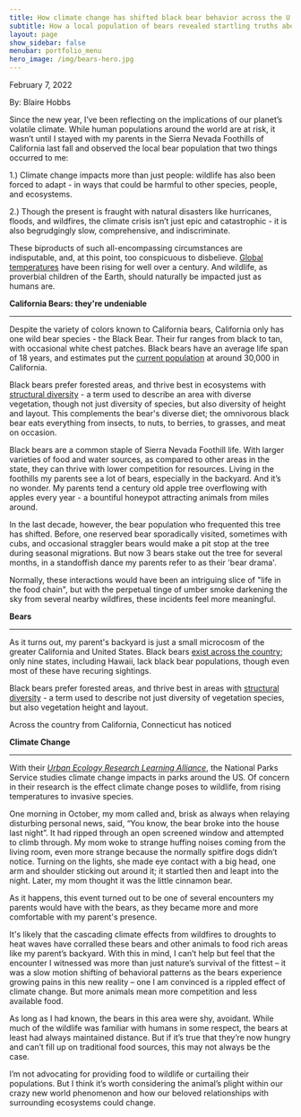 ```yaml
---
title: How climate change has shifted black bear behavior across the U
subtitle: How a local population of bears revealed startling truths about climate change
layout: page
show_sidebar: false
menubar: portfolio_menu
hero_image: /img/bears-hero.jpg
---
```


February 7, 2022

By: Blaire Hobbs

Since the new year, I’ve been reflecting on the implications of our planet’s volatile climate. While human populations around the world are at risk, it wasn’t until I stayed with my parents in the Sierra Nevada Foothills of California last fall and observed the local bear population that two things occurred to me:

1.) Climate change impacts more than just people: wildlife has also been forced to adapt - in ways that could be harmful to other species, people, and ecosystems. 

2.) Though the present is fraught with natural disasters like hurricanes, floods, and wildfires, the climate crisis isn’t just epic and catastrophic - it is also begrudgingly slow, comprehensive, and indiscriminate.

These biproducts of such all-encompassing circumstances are indisputable, and, at this point, too conspicuous to disbelieve. [Global temperatures](https://earthobservatory.nasa.gov/world-of-change/decadaltemp.php) have been rising for well over a century. And wildlife, as proverbial children of the Earth, should naturally be impacted just as humans are. 

**California Bears: they're undeniable**

------

Despite the variety of colors known to California bears, California only has one wild bear species - the Black Bear. Their fur ranges from black to tan, with occasional white chest patches. Black bears have an average life span of 18 years, and estimates put the [current population](https://wildlife.ca.gov/Conservation/Mammals/Black-Bear) at around 30,000 in California.

Black bears prefer forested areas, and thrive best in ecosystems with [structural diversity](https://www.bing.com/search?q=structural+diversity+bio&qs=n&form=QBRE&sp=-1&pq=structural+diversity+bio&sc=1-24&sk=&cvid=57176C65051C4C82877CF88B5A1693C6) - a term used to describe an area with diverse vegetation, though not just diversity of species, but also diversity of height and layout. This complements the bear's diverse diet; the omnivorous black bear eats everything from insects, to nuts, to berries, to grasses, and meat on occasion. 

Black bears are a common staple of Sierra Nevada Foothill life. With larger varieties of food and water sources, as compared to other areas in the state, they can thrive with lower competition for resources. Living in the foothills my parents see a lot of bears, especially in the backyard. And it’s no wonder. My parents tend a century old apple tree overflowing with apples every year - a bountiful honeypot attracting animals from miles around. 

In the last decade, however, the bear population who frequented this tree has shifted. Before, one reserved bear sporadically visited, sometimes with cubs, and occasional straggler bears would make a pit stop at the tree during seasonal migrations. But now 3 bears stake out the tree for several months, in a standoffish dance my parents refer to as their 'bear drama'. 

Normally, these interactions would have been an intriguing slice of "life in the food chain", but with the perpetual tinge of umber smoke darkening the sky from several nearby wildfires, these incidents feel more meaningful. 

**Bears**

------

As it turns out, my parent's backyard is just a small microcosm of the greater California and United States. Black bears [exist across the country](https://wildlifeinformer.com/black-bear-population-by-state/#:~:text=A%20quick%20look%20at%20Black%20Bears%201%20Habitat.,sleep%20they%20go%20into%20varies.%20More%20items...%20); only nine states, including Hawaii, lack black bear populations, though even most of these have recuring sightings.

Black bears prefer forested areas, and thrive best in areas with [structural diversity](https://www.bing.com/search?q=structural+diversity+bio&qs=n&form=QBRE&sp=-1&pq=structural+diversity+bio&sc=1-24&sk=&cvid=57176C65051C4C82877CF88B5A1693C6) - a term used to describe not just diversity of vegetation species, but also vegetation height and layout.

Across the country from California, Connecticut has noticed 





**Climate Change**

------

With their [*Urban Ecology Research Learning Alliance*](https://www.nps.gov/rlc/urbanecology/environmental-and-climate-change.htm), the National Parks Service studies climate change impacts in parks around the US. Of concern in their research is the effect climate change poses to wildlife, from rising temperatures to invasive species. 









One morning in October, my mom called and, brisk as always when relaying disturbing personal news, said, “You know, the bear broke into the house last night”. It had ripped through an open screened window and attempted to climb through. My mom woke to strange huffing noises coming from the living room, even more strange because the normally spitfire dogs didn’t notice. Turning on the lights, she made eye contact with a big head, one arm and shoulder sticking out around it; it  startled then and leapt into the night. Later, my mom thought it was the little cinnamon bear.

As it happens, this event turned out to be one of several encounters my parents would have with the bears, as they became more and more comfortable with my parent's presence.

It's likely that the cascading climate effects from wildfires to droughts to heat waves have corralled these bears and other animals to food rich areas like my parent’s backyard. With this in mind, I can’t help but feel that the encounter I witnessed was more than just nature’s survival of the fittest – it was a slow motion shifting of behavioral patterns as the bears experience growing pains in this new reality – one I am convinced is a rippled effect of climate change. But more animals mean more competition and less available food.

As long as I had known, the bears in this area were shy, avoidant. While much of the wildlife was familiar with humans in some respect, the bears at least had always maintained distance. But if it’s true that they’re now hungry and can’t fill up on traditional food sources, this may not always be the case. 

I’m not advocating for providing food to wildlife or curtailing their populations. But I think it’s worth considering the animal’s plight within our crazy new world phenomenon and how our beloved relationships with surrounding ecosystems could change. 

